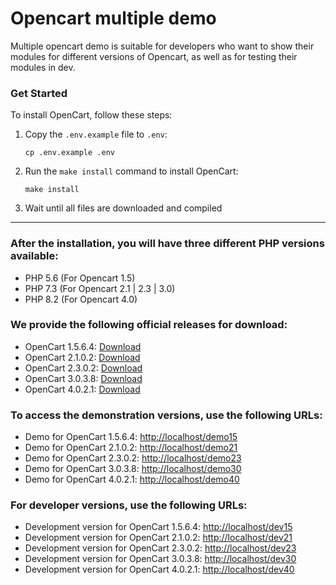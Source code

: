 # Opencart multiple demo
Multiple opencart demo is suitable for developers who want to show their modules for different versions of Opencart, as well as for testing their modules in dev.
### Get Started
To install OpenCart, follow these steps:

1. Copy the `.env.example` file to `.env`:
   ```shell
   cp .env.example .env
   ```

2. Run the `make install` command to install OpenCart:
   ```shell
   make install
   ```
3. Wait until all files are downloaded and compiled  

---

### After the installation, you will have three different PHP versions available:
- PHP 5.6 (For Opencart 1.5)
- PHP 7.3 (For Opencart 2.1 | 2.3 | 3.0)
- PHP 8.2 (For Opencart 4.0)

### We provide the following official releases for download:

- OpenCart 1.5.6.4: [Download](https://github.com/opencart/opencart/archive/refs/tags/1.5.6.4.zip)
- OpenCart 2.1.0.2: [Download](https://github.com/opencart/opencart/archive/refs/tags/2.1.0.2.zip)
- OpenCart 2.3.0.2: [Download](https://github.com/opencart/opencart/releases/download/2.3.0.2/2.3.0.2-compiled.zip)
- OpenCart 3.0.3.8: [Download](https://github.com/opencart/opencart/releases/download/3.0.3.8/opencart-3.0.3.8.zip)
- OpenCart 4.0.2.1: [Download](https://github.com/opencart/opencart/releases/download/4.0.2.1/opencart-4.0.2.1.zip)

### To access the demonstration versions, use the following URLs:

- Demo for OpenCart 1.5.6.4: [http://localhost/demo15](http://localhost/demo15)
- Demo for OpenCart 2.1.0.2: [http://localhost/demo21](http://localhost/demo21)
- Demo for OpenCart 2.3.0.2: [http://localhost/demo23](http://localhost/demo23)
- Demo for OpenCart 3.0.3.8: [http://localhost/demo30](http://localhost/demo30)
- Demo for OpenCart 4.0.2.1: [http://localhost/demo40](http://localhost/demo40)

### For developer versions, use the following URLs:

- Development version for OpenCart 1.5.6.4: [http://localhost/dev15](http://localhost/dev15)
- Development version for OpenCart 2.1.0.2: [http://localhost/dev21](http://localhost/dev21)
- Development version for OpenCart 2.3.0.2: [http://localhost/dev23](http://localhost/dev23)
- Development version for OpenCart 3.0.3.8: [http://localhost/dev30](http://localhost/dev30)
- Development version for OpenCart 4.0.2.1: [http://localhost/dev40](http://localhost/dev40)

